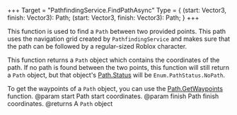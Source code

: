+++
Target = "PathfindingService.FindPathAsync"
Type = { (start: Vector3, finish: Vector3): Path; (start: Vector3, finish: Vector3): Path; }
+++

This function is used to find a `Path` between two provided points. This path uses the navigation grid created by `PathfindingService` and makes sure that the path can be followed by a regular-sized Roblox character.This function returns a `Path` object which contains the coordinates of the path. If no path is found between the two points, this function will still return a `Path` object, but that object's [Path.Status](https://developer.roblox.com/api-reference/property/Path/Status) will be `Enum.PathStatus.NoPath`.To get the waypoints of a `Path` object, you can use the [Path.GetWaypoints](https://developer.roblox.com/api-reference/function/Path/GetWaypoints) function.@param start Path start coordinates.@param finish Path finish coordinates.@returns A `Path` object
